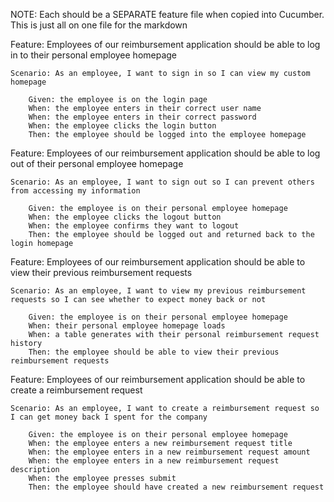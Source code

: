 NOTE:
Each should be a SEPARATE feature file when copied into Cucumber.
This is just all on one file for the markdown

Feature: Employees of our reimbursement application should be able to log in to their personal employee homepage

    Scenario: As an employee, I want to sign in so I can view my custom homepage

        Given: the employee is on the login page
        When: the employee enters in their correct user name
        When: the employee enters in their correct password
        When: the employee clicks the login button
        Then: the employee should be logged into the employee homepage

Feature: Employees of our reimbursement application should be able to log out of their personal employee homepage

    Scenario: As an employee, I want to sign out so I can prevent others from accessing my information

        Given: the employee is on their personal employee homepage
        When: the employee clicks the logout button
        When: the employee confirms they want to logout
        Then: the employee should be logged out and returned back to the login homepage

Feature: Employees of our reimbursement application should be able to view their previous reimbursement requests

    Scenario: As an employee, I want to view my previous reimbursement requests so I can see whether to expect money back or not

        Given: the employee is on their personal employee homepage
        When: their personal employee homepage loads
        When: a table generates with their personal reimbursement request history
        Then: the employee should be able to view their previous reimbursement requests

Feature: Employees of our reimbursement application should be able to create a reimbursement request

    Scenario: As an employee, I want to create a reimbursement request so I can get money back I spent for the company

        Given: the employee is on their personal employee homepage
        When: the employee enters a new reimbursement request title
        When: the employee enters in a new reimbursement request amount
        When: the employee enters in a new reimbursement request description
        When: the employee presses submit
        Then: the employee should have created a new reimbursement request

